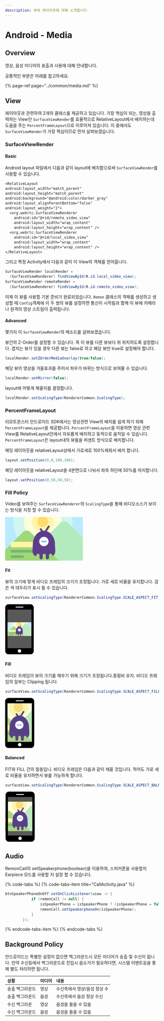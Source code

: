 ```yaml
---
description: 뷰와 레이아웃에 대해 소개합니다.
---
```


# Android - Media

## Overview

영상, 음성 미디어의 표출과 사용에 대해 안내합니다.

공통적인 부분은 아래를 참고하세요.

{% page-ref page="../common/media.md" %}

## View

레이아웃과 관련하여 2개의 클래스를 제공하고 있습니다. 가장 핵심이 되는, 영상을 출력하는 View인 `SurfaceViewRender`를 효율적으로 RelativeLayout에서 배치하는데 도움을 주는 `PercentFrameLayout`으로 이루어져 있습니다. 이 중에서도 `SurfaceViewRender`가 가장 핵심이므로 먼저 살펴보겠습니다.

### SurfaceViewRender

#### Basic

Android layout 파일에서 다음과 같이 layout에 배치함으로써 `SurfaceViewRender`를 사용할 수 있습니다.

```markup
<RelativeLayout
android:layout_width="match_parent"
android:layout_height="match_parent"
android:background="@android:color/darker_gray"
android:layout_alignParentBottom="false"
android:layout_weight="2">
  <org.webrtc.SurfaceViewRenderer
    android:id="@+id/remote_video_view"
    android:layout_width="wrap_content"
    android:layout_height="wrap_content" />
  <org.webrtc.SurfaceViewRenderer
    android:id="@+id/local_video_view"
    android:layout_width="wrap_content"
    android:layout_height="wrap_content" />
</RelativeLayout>
```

그리고 특정 Activity에서 다음과 같이 이 View의 객체를 얻어옵니다.

```java
SurfaceViewRender localRender =
  (SurfaceViewRenderer) findViewById(R.id.local_video_view);
SurfaceViewRender remoteRender =
  (SurfaceViewRenderer) findViewById(R.id.remote_video_view);
```

이제 이 뷰를 사용할 기본 준비가 완료되었습니다. `Remon` 클래스의 객체를 생성하고 생성할 때 `Config`객체에 이 두 쌍의 뷰를 설정하면 통신이 시작됨과 함께 이 뷰에 카메라나 원격의 영상 스트림이 출력됩니다.

#### Advanced

몇가지 이 `SurfaceViewRender`의 메소드를 살펴보겠습니다.

뷰간의 Z-Order를 설정할 수 있습니다. 즉 이 뷰를 다른 뷰보다 위 위치하도록 설정합니다. 겹치는 뷰가 있을 경우 다른 뷰는 false로 하고 해당 뷰만 true로 설정해야 합니다.

```java
localRender.setZOrderMediaOverlay(true/false);
```

해당 뷰의 영상을 거울효과를 주어서 좌우가 바뀌는 방식으로 보여줄 수 있습니다.

```java
localRender.setMirror(false);
```

layout에 어떻게 채울지를 결정합니다.

```java
localRender.setScalingType(RendererCommon.ScalingType);
```

### PercentFrameLayout

리모트몬스터 안드로이드 SDK에서는 영상관련 View의 배치를 쉽게 하기 위해 `PercentFrameLayout`을 제공합니다. `PercentFrameLayout`을 이용하면 영상 관련 View를 RelativeLayout안에서 자유롭게 배치하고 동적으로 움직일 수 있습니다. `PercentFrameLayout`은 layout내의 뷰들을 퍼센트 방식으로 배치합니다.

해당 레이아웃을 relativeLayout상에서 가로세로 100%채워서 배치 합니다.

```java
layout.setPosition(0,0,100,100);
```

해당 레이아웃을 relativeLayout을 4분면으로 나눠서 좌측 하단에 50%를 차지합니다.

```java
layout.setPosition(0,50,50,50);
```

### Fill Policy

Video를 보여주는 `SurfaceViewRenderer`의 `ScalingType`을 통해 비디오소스가 보이는 방식을 지정 할 수 있습니다. 

![Video Source](../.gitbook/assets/background2.png)

#### Fit

뷰의 크기에 맞게 비디오 프레임의 크기가 조정됩니다. 가로 세로 비율을 유지합니다. 검은 색 테두리가 표시 될 수 있습니다.

```java
surfaceView.setScalingType(RendererCommon.ScalingType.SCALE_ASPECT_FIT);
```

![](../.gitbook/assets/fit.png)

#### Fill

비디오 프레임이 뷰의 크기를 채우기 위해 크기가 조정됩니다.종횡비 유지. 비디오 프레임의 일부는 Clipping 됩니다.

```java
surfaceView.setScalingType(RendererCommon.ScalingType.SCALE_ASPECT_FILL);
```

![](../.gitbook/assets/fill.png)

#### Balanced

FIT와 FILL 간의 절충입니. 비디오 프레임은 다음과 같이 채울 것입니다. 적어도 가로 세로 비율을 유지하면서 뷰를 가능하게 합니다.

```java
surfaceView.setScalingType(RendererCommon.ScalingType.SCALE_ASPECT_BALNANCED);
```

![](../.gitbook/assets/balance.png)



## Audio

RemonCall의 setSpeakerphone\(boolean\)을 이용하여,  스피커폰을 사용할지 Earpiece 모드를 사용할 지 설정 할 수 있습니다. 

{% code-tabs %}
{% code-tabs-item title="CallActivity.java" %}
```java
btnSpeakerPhoneOnOff.setOnClickListener(view -> {
            if (remonCall != null) {
                isSpeakerPhone = isSpeakerPhone ? (isSpeakerPhone = false) : (isSpeakerPhone = true);
                remonCall.setSpeakerphoneOn(isSpeakerPhone);
            }
        });
```
{% endcode-tabs-item %}
{% endcode-tabs %}

## Background Policy

안드로이드는 특별한 설정이 없으면 백그라운드시 모든 미디어가 송출 및 수신이 됩니다. 만약 수신등에서 백그라운드로 진입시 음소거가 필요하다면, 시스템 이벤트등을 통해 별도 처리하면 됩니다.

| 상황 | 미디어 | 내용 |
| :--- | :--- | :--- |
| 송출 백그라운드 | 영상 | 수신측에서 영상/음성 정상 수 |
| 송출 백그라운드 | 음성 | 수신측에서 음성 정상 수신 |
| 수신 백그라운 | 영상 | 음성을 들을 수 있음 |
| 수신 백그라운드 | 음성 | 음성을 들을 수 있음 |

